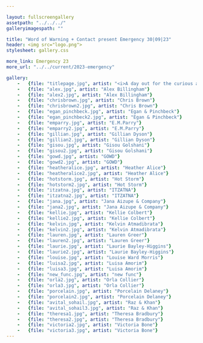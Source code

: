```yaml
---

layout: fullscreengallery
assetpath: "../../../"
galleryimagespath: ""

title: "Word of Warning + Contact present Emergency 30|09|23"
header: <img src="logo.png">
stylesheet: gallery.css

more_link: Emergency 23
more_url: "../../current/2023-emergency"

gallery:
    -   {file: "titlepage.jpg", artist: "<i>A day out for the curious at Contact, Sat 30 Sep 2023</i> · E.M. Parry"}
    -   {file: "alex.jpg", artist: "Alex Billingham"}
    -   {file: "alex2.jpg", artist: "Alex Billingham"}
    -   {file: "chrisbrown.jpg", artist: "Chris Brown"} 
    -   {file: "chrisbrown2.jpg", artist: "Chris Brown"} 
    -   {file: "egan_pinchbeck.jpg", artist: "Egan & Pinchbeck"} 
    -   {file: "egan_pinchbeck2.jpg", artist: "Egan & Pinchbeck"}
    -   {file: "emparry.jpg", artist: "E.M.Parry"}
    -   {file: "emparry2.jpg", artist: "E.M.Parry"}
    -   {file: "gillian.jpg", artist: "Gillian Dyson"}
    -   {file: "gillian2.jpg", artist: "Gillian Dyson"}
    -   {file: "gisou.jpg", artist: "Gisou Golshani"} 
    -   {file: "gisou2.jpg", artist: "Gisou Golshani"} 
    -   {file: "gowd.jpg", artist: "GOWD"}
    -   {file: "gowd2.jpg", artist: "GOWD"}
    -   {file: "heatheralice.jpg", artist: "Heather Alice"}
    -   {file: "heatheralice2.jpg", artist: "Heather Alice"}
    -   {file: "hotstorm.jpg", artist: "Hot Storm"}
    -   {file: "hotstorm2.jpg", artist: "Hot Storm"}
    -   {file: "itzatna.jpg", artist: "ITZATNA"}
    -   {file: "itzatna2.jpg", artist: "ITZATNA"}
    -   {file: "jana.jpg", artist: "Jana Aizupe & Company"}
    -   {file: "jana2.jpg", artist: "Jana Aizupe & Company"}
    -   {file: "kellie.jpg", artist: "Kellie Colbert"}
    -   {file: "kellie2.jpg", artist: "Kellie Colbert"}
    -   {file: "kelvin.jpg", artist: "Kelvin Atmadibrata"}
    -   {file: "kelvin2.jpg", artist: "Kelvin Atmadibrata"}
    -   {file: "lauren.jpg", artist: "Lauren Greer"}
    -   {file: "lauren2.jpg", artist: "Lauren Greer"}
    -   {file: "laurie.jpg", artist: "Laurie Bayley-Higgins"}
    -   {file: "laurie2.jpg", artist: "Laurie Bayley-Higgins"}
    -   {file: "louise.jpg", artist: "Louise Ward Morris"}
    -   {file: "luisa2.jpg", artist: "Luisa Amorim"}
    -   {file: "luisa3.jpg", artist: "Luisa Amorim"}
    -   {file: "new_func.jpg", artist: "new func"}
    -   {file: "orla2.jpg", artist: "Orla Collier"}
    -   {file: "orla3.jpg", artist: "Orla Collier"}
    -   {file: "porcelain.jpg", artist: "Porcelain Delaney"}
    -   {file: "porcelain2.jpg", artist: "Porcelain Delaney"}
    -   {file: "avital_sohail.jpg", artist: "Raz & Khan"} 
    -   {file: "avital_sohail3.jpg", artist: "Raz & Khan"} 
    -   {file: "theresa1.jpg", artist: "Theresa Bradbury"}
    -   {file: "theresa2.jpg", artist: "Theresa Bradbury"}
    -   {file: "victoria2.jpg", artist: "Victoria Bone"}
    -   {file: "victoria3.jpg", artist: "Victoria Bone"}
---
```

